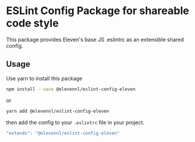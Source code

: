 # ESLint Config Package for shareable code style

This package provides Eleven's base JS .eslintrc as an extensible shared config.

## Usage

Use yarn to install this package

```bash
npm install --save @elevennl/eslint-config-eleven
```

or

```bash
yarn add @elevennl/eslint-config-eleven
```

then add the config to your `.eslintrc` file in your project.

```javascript
"extends": "@elevennl/eslint-config-eleven"
```
